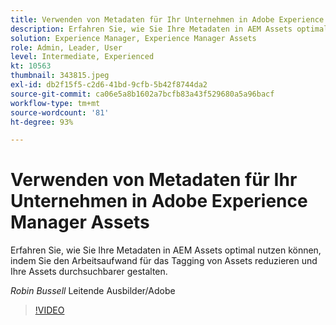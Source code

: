 ```yaml
---
title: Verwenden von Metadaten für Ihr Unternehmen in Adobe Experience Manager Assets
description: Erfahren Sie, wie Sie Ihre Metadaten in AEM Assets optimal nutzen können, indem Sie den Arbeitsaufwand für das Tagging von Assets reduzieren und Ihre Assets durchsuchbarer gestalten.
solution: Experience Manager, Experience Manager Assets
role: Admin, Leader, User
level: Intermediate, Experienced
kt: 10563
thumbnail: 343815.jpeg
exl-id: db2f15f5-c2d6-41bd-9cfb-5b42f8744da2
source-git-commit: ca06e5a8b1602a7bcfb83a43f529680a5a96bacf
workflow-type: tm+mt
source-wordcount: '81'
ht-degree: 93%

---
```


# Verwenden von Metadaten für Ihr Unternehmen in Adobe Experience Manager Assets

Erfahren Sie, wie Sie Ihre Metadaten in AEM Assets optimal nutzen können, indem Sie den Arbeitsaufwand für das Tagging von Assets reduzieren und Ihre Assets durchsuchbarer gestalten.

*Robin Bussell* Leitende Ausbilder/Adobe

>[!VIDEO](https://video.tv.adobe.com/v/343815/?quality=12&learn=on)
